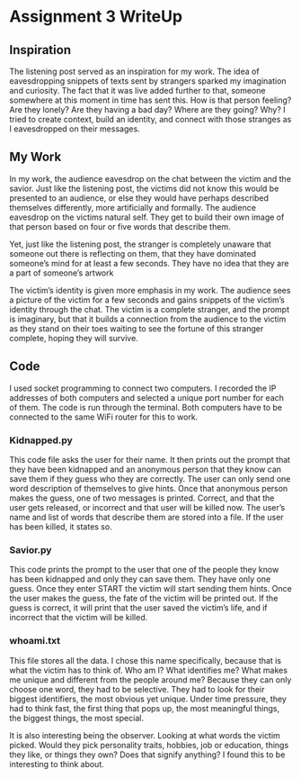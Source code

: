 # Assignment 3 WriteUp

## Inspiration 
The listening post served as an inspiration for my work. The idea of eavesdropping snippets of texts sent by strangers sparked my imagination and curiosity. The fact that it was live added further to that, someone somewhere at this moment in time has sent this. How is that person feeling? Are they lonely? Are they having a bad day? Where are they going? Why? I tried to create context, build an identity, and connect with those stranges as I eavesdropped on their messages.

## My Work 

In my work, the audience eavesdrop on the chat between the victim and the savior. Just like the listening post, the victims did not know this would be presented to an audience, or else they would have perhaps described themselves differently, more artificially and formally. The audience eavesdrop on the victims natural self. They get to build their own image of that person based on four or five words that describe them. 


Yet, just like the listening post, the stranger is completely unaware that someone out there is reflecting on them, that they have dominated someone’s mind for at least a few seconds. They have no idea that they are a part of someone’s artwork


The victim’s identity is given more emphasis in my work. The audience sees a picture of the victim for a few seconds and gains snippets of the victim’s identity through the chat. The victim is a complete stranger, and the prompt is imaginary, but that it builds a connection from the audience to the victim as they stand on their toes waiting to see the fortune of this stranger complete, hoping they will survive. 


## Code
I used socket programming to connect two computers. I recorded the IP addresses of both computers and selected a unique port number for each of them. The code is run through the terminal. Both computers have to be connected to the same WiFi router for this to work.
 
 
### Kidnapped.py 
This code file asks the user for their name. It then prints out the prompt that they have been kidnapped and an anonymous person that they know can save them if they guess who they are correctly.  The user can only send one word description of themselves to give hints. 
Once that anonymous person makes the guess, one of two messages is printed. Correct, and that the user gets released, or incorrect and that user will be killed now. The user’s name and list of words that describe them are stored into a file. If the user has been killed, it states so. 
 
### Savior.py
This code prints the prompt to the user that one of the people they know has been kidnapped and only they can save them. They have only one guess. Once they enter START the victim will start sending them hints. Once the user makes the guess, the fate of the victim will be printed out. If the guess is correct, it will print that the user saved the victim’s life, and if incorrect that the victim will be killed. 
 
### whoami.txt
This file stores all the data. I chose this name specifically, because that is what the victim has to think of. Who am I? What identifies me? What makes me unique and different from the people around me? Because they can only choose one word, they had to be selective. They had to look for their biggest identifiers, the most obvious yet unique. Under time pressure, they had to think fast, the first thing that pops up, the most meaningful things, the biggest things, the most special. 
 
It is also interesting being the observer. Looking at what words the victim picked. Would they pick personality traits, hobbies, job or education, things they like, or things they own? Does that signify anything? I found this to be interesting to think about.

